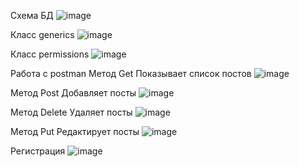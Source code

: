 Схема БД
![image](https://github.com/user-attachments/assets/b1cc772e-d285-4e47-8c71-931580fa6a73)

Класс generics 
![image](https://github.com/user-attachments/assets/10b07882-114b-4ccc-a949-2e6dd10e28bb)

Класс permissions 
![image](https://github.com/user-attachments/assets/2b4821ea-c571-4657-b812-aee0eb4b07b9)

Работа с postman 
Метод Get
Показывает список постов
![image](https://github.com/user-attachments/assets/82aae4d8-ec06-4919-b9d5-47793a88b018)

Метод Post
Добавляет посты
![image](https://github.com/user-attachments/assets/9b208ba0-5000-4ef3-bd22-07a53a011f9c)

Метод Delete
Удаляет посты
![image](https://github.com/user-attachments/assets/32f418f3-60c8-446f-9ab4-5afa04f49dc0)

Метод Put
Редактирует посты
![image](https://github.com/user-attachments/assets/cd7161f2-5bb4-4b19-9af8-767efedc955a)

Регистрация 
![image](https://github.com/user-attachments/assets/3350ba65-d814-4523-ad25-793eb08a2bc4)
